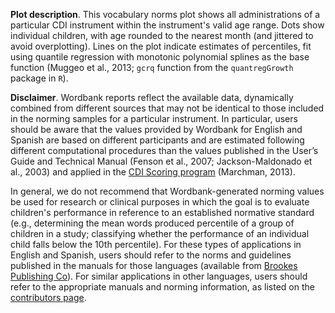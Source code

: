 __Plot description__. This vocabulary norms plot shows all administrations of a
particular CDI instrument within the instrument's valid age range. Dots show
individual children, with age rounded to the nearest month (and jittered to
avoid overplotting). Lines on the plot indicate estimates of percentiles, fit
using quantile regression with monotonic polynomial splines as the base function
(Muggeo et al., 2013; `gcrq` function from the `quantregGrowth` package in `R`).

__Disclaimer__. Wordbank reports reflect the available data, dynamically
combined from different sources that may not be identical to those included in
the norming samples for a particular instrument. In particular, users should be
aware that the values provided by Wordbank for English and Spanish are based on
different participants and are estimated following different computational
procedures than the values published in the User’s Guide and Technical Manual
(Fenson et al., 2007; Jackson-Maldonado et al., 2003) and applied in the [CDI
Scoring program](mb-cdi.stanford.edu/scoringdb_p.htm) (Marchman, 2013).

In general, we do not recommend that Wordbank-generated norming values be used
for research or clinical purposes in which the goal is to evaluate children's
performance in reference to an established normative standard (e.g., determining
the mean words produced percentile of a group of children in a study;
classifying whether the performance of an individual child falls below the 10th
percentile). For these types of applications in English and Spanish, users
should refer to the norms and guidelines published in the manuals for those
languages (available from [Brookes Publishing Co](www.brookes.com)). For similar
applications in other languages, users should refer to the appropriate manuals
and norming information, as listed on the [contributors
page](http://wordbank.stanford.edu/contributors).
